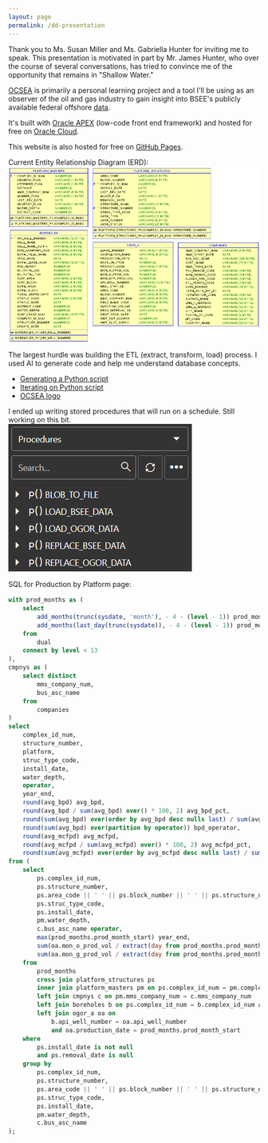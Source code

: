```yaml
---
layout: page
permalink: /dd-presentation
---
```


Thank you to Ms. Susan Miller and Ms. Gabriella Hunter for inviting me to speak. This presentation is motivated in part by Mr. James Hunter, who over the course of several conversations, has tried to convince me of the opportunity that remains in "Shallow Water."

[OCSEA](https://gff856e6c70bc1a-afadb1.adb.us-chicago-1.oraclecloudapps.com/ords/r/ocs/ocsea) is primarily a personal learning project and a tool I'll be using as an observer of the oil and gas industry to gain insight into BSEE's publicly available federal offshore [data](https://www.data.bsee.gov/).

It's built with [Oracle APEX](https://apex.oracle.com/en/) (low-code front end framework) and hosted for free on [Oracle Cloud](https://www.oracle.com/cloud/free/).

This website is also hosted for free on [GitHub Pages](https://pages.github.com/).

Current Entity Relationship Diagram (ERD):  
![ocsea_erd](/assets/images/ocsea_erd.png)

The largest hurdle was building the ETL (extract, transform, load) process. I used AI to generate code and help me understand database concepts.    
- [Generating a Python script](https://grok.com/share/c2hhcmQtMg%3D%3D_31ea3654-8ce8-4616-8df0-f9e47ff5b8a2)
- [Iterating on Python script](https://grok.com/share/c2hhcmQtMg%3D%3D_3abf8f5f-679e-4aa7-b653-7a19909f656b)
- [OCSEA logo](https://grok.com/share/c2hhcmQtMg%3D%3D_e9dc10e7-4f74-4673-9598-5817a4f7595a)

 I ended up writing stored procedures that will run on a schedule. Still working on this bit.  
 ![ocsea_procedures](/assets/images/ocsea_procedures.png)

SQL for Production by Platform page:  
```sql
with prod_months as (
    select
        add_months(trunc(sysdate, 'month'), - 4 - (level - 1)) prod_month_start,
        add_months(last_day(trunc(sysdate)), - 4 - (level - 1)) prod_month_end
    from
        dual
    connect by level < 13
),
cmpnys as (
    select distinct
        mms_company_num,
        bus_asc_name
    from
        companies
)
select
    complex_id_num,
    structure_number,
    platform,
    struc_type_code,
    install_date,
    water_depth,
    operator,
    year_end,
    round(avg_bpd) avg_bpd,
    round(avg_bpd / sum(avg_bpd) over() * 100, 2) avg_bpd_pct,
    round(sum(avg_bpd) over(order by avg_bpd desc nulls last) / sum(avg_bpd) over() * 100, 2) avg_bpd_pct_cum,
    round(sum(avg_bpd) over(partition by operator)) bpd_operator,
    round(avg_mcfpd) avg_mcfpd,
    round(avg_mcfpd / sum(avg_mcfpd) over() * 100, 2) avg_mcfpd_pct,
    round(sum(avg_mcfpd) over(order by avg_mcfpd desc nulls last) / sum(avg_mcfpd) over() * 100, 2) avg_mcfpd_pct_cum
from (
    select
        ps.complex_id_num,
        ps.structure_number,
        ps.area_code || ' ' || ps.block_number || ' ' || ps.structure_name platform,
        ps.struc_type_code,
        ps.install_date,
        pm.water_depth,
        c.bus_asc_name operator,
        max(prod_months.prod_month_start) year_end,
        sum(oa.mon_o_prod_vol / extract(day from prod_months.prod_month_end)) / 12 avg_bpd,
        sum(oa.mon_g_prod_vol / extract(day from prod_months.prod_month_end)) / 12 avg_mcfpd
    from
        prod_months
        cross join platform_structures ps
        inner join platform_masters pm on ps.complex_id_num = pm.complex_id_num
        left join cmpnys c on pm.mms_company_num = c.mms_company_num
        left join boreholes b on ps.complex_id_num = b.complex_id_num and ps.structure_number = b.structure_number
        left join ogor_a oa on
            b.api_well_number = oa.api_well_number
            and oa.production_date = prod_months.prod_month_start
    where
        ps.install_date is not null
        and ps.removal_date is null
    group by
        ps.complex_id_num,
        ps.structure_number,
        ps.area_code || ' ' || ps.block_number || ' ' || ps.structure_name,
        ps.struc_type_code,
        ps.install_date,
        pm.water_depth,
        c.bus_asc_name
);
```
